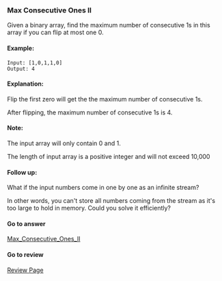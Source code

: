 ### Max Consecutive Ones II

Given a binary array, find the maximum number of consecutive 1s in this array if you can flip at most one 0.

#### Example:

```
Input: [1,0,1,1,0]
Output: 4
```

#### Explanation: 

Flip the first zero will get the the maximum number of consecutive 1s.

After flipping, the maximum number of consecutive 1s is 4.

#### Note:

The input array will only contain 0 and 1.

The length of input array is a positive integer and will not exceed 10,000

#### Follow up:

What if the input numbers come in one by one as an infinite stream? 

In other words, you can't store all numbers coming from the stream as it's too large to hold in memory. Could you solve it efficiently?


#### Go to answer

[Max_Consecutive_Ones_II](https://github.com/Kelv1nYu/LeetCode_Practices/blob/master/Code/Max_Consecutive_Ones_II.py)


#### Go to review

[Review Page](https://github.com/Kelv1nYu/LeetCode_Practices/blob/master/ReviewPage.md)